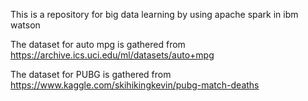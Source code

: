 This is a repository for big data learning by using apache spark in ibm watson

The dataset for auto mpg is gathered from
https://archive.ics.uci.edu/ml/datasets/auto+mpg

The dataset for PUBG is gathered from
https://www.kaggle.com/skihikingkevin/pubg-match-deaths

